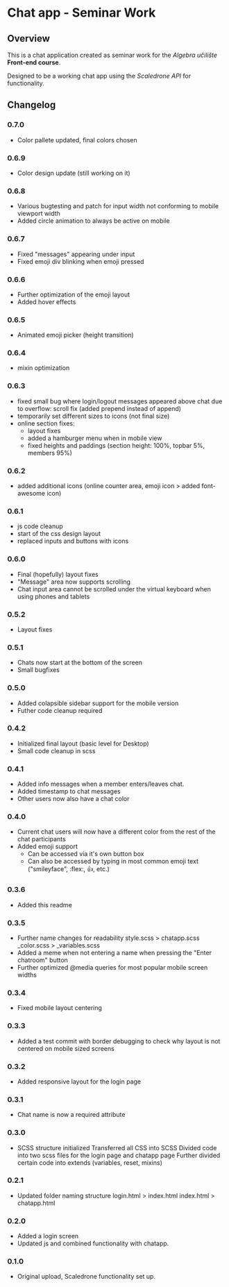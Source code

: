 # Chat app - Seminar Work

## Overview

This is a chat application created as seminar work for the _Algebra učilište_ **Front-end course**.

Designed to be a working chat app using the _Scaledrone API_ for functionality.

## Changelog

### 0.7.0

- Color pallete updated, final colors chosen

### 0.6.9

- Color design update (still working on it)

### 0.6.8

- Various bugtesting and patch for input width not conforming to mobile viewport width
- Added circle animation to always be active on mobile

### 0.6.7

- Fixed "messages" appearing under input
- Fixed emoji div blinking when emoji pressed

### 0.6.6

- Further optimization of the emoji layout
- Added hover effects

### 0.6.5

- Animated emoji picker (height transition)

### 0.6.4

- mixin optimization

### 0.6.3

- fixed small bug where login/logout messages appeared above chat due to overflow: scroll fix (added prepend instead of append)
- temporarily set different sizes to icons (not final size)
- online section fixes:
  - layout fixes
  - added a hamburger menu when in mobile view
  - fixed heights and paddings (section height: 100%, topbar 5%, members 95%)

### 0.6.2

- added additional icons (online counter area, emoji icon > added font-awesome icon)

### 0.6.1

- js code cleanup
- start of the css design layout
- replaced inputs and buttons with icons

### 0.6.0

- Final (hopefully) layout fixes
- "Message" area now supports scrolling
- Chat input area cannot be scrolled under the virtual keyboard when using phones and tablets

### 0.5.2

- Layout fixes

### 0.5.1

- Chats now start at the bottom of the screen
- Small bugfixes

### 0.5.0

- Added colapsible sidebar support for the mobile version
- Futher code cleanup required

### 0.4.2

- Initialized final layout (basic level for Desktop)
- Small code cleanup in scss

### 0.4.1

- Added info messages when a member enters/leaves chat.
- Added timestamp to chat messages
- Other users now also have a chat color

### 0.4.0

- Current chat users will now have a different color from the rest of the chat participants
- Added emoji support
  - Can be accessed via it's own button box
  - Can also be accessed by typing in most common emoji text ("smileyface", :flex:, :thumbsup:, etc.)

### 0.3.6

- Added this readme

### 0.3.5

- Further name changes for readability
  style.scss > chatapp.scss
  \_color.scss > \_variables.scss
- Added a meme when not entering a name when pressing the "Enter chatroom" button
- Further optimized @media queries for most popular mobile screen widths

### 0.3.4

- Fixed mobile layout centering

### 0.3.3

- Added a test commit with border debugging to check why layout is not centered on mobile sized screens

### 0.3.2

- Added responsive layout for the login page

### 0.3.1

- Chat name is now a required attribute

### 0.3.0

- SCSS structure initialized
  Transferred all CSS into SCSS
  Divided code into two scss files for the login page and chatapp page
  Further divided certain code into extends (variables, reset, mixins)

### 0.2.1

- Updated folder naming structure
  login.html > index.html
  index.html > chatapp.html

### 0.2.0

- Added a login screen
- Updated js and combined functionality with chatapp.

### 0.1.0

- Original upload, Scaledrone functionality set up.
